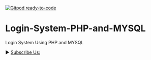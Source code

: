 [![Gitpod ready-to-code](https://img.shields.io/badge/Gitpod-ready--to--code-blue?logo=gitpod)](https://gitpod.io/#https://github.com/eliasFsDev/Login-System-PHP-and-MYSQL)

# Login-System-PHP-and-MYSQL
Login System Using PHP and MYSQL

► [Subscribe Us:](https://www.youtube.com/codingwithelias?sub_confirmation=1)
